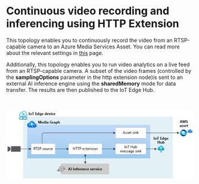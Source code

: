 # Continuous video recording and inferencing using HTTP Extension

This topology enables you to continuously record the video from an RTSP-capable camera to an Azure Media Services Asset. You can read more about the relevant settings in [this](https://github.com/Azure/live-video-analytics/blob/master/MediaGraph/topologies/cvr-asset/readme.md) page.

Additionally, this topology enables you to run video analytics on a live feed from an RTSP-capable camera. A subset of the video frames (controlled by the **samplingOptions** parameter in the http extension node)is sent to an external AI inference engine using the **sharedMemory** mode for data transfer. The results are then published to the IoT Edge Hub.


<br>
<p align="center">
  <img src="./topology.png" title="Continuous video recording and inferencing using HTTP Extension"/>
</p>
<br>
